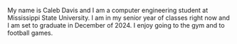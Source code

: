 My name is Caleb Davis and I am a computer engineering student at Mississippi State University. I am in my senior year of classes right now and I am set to graduate in December of 2024. I enjoy going to the gym and to football games.
